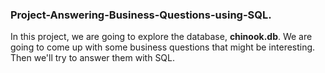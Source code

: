 ### Project-Answering-Business-Questions-using-SQL.
In this project, we are going to explore the database, **chinook.db**. We are going to come up with some business questions that might be interesting. Then we'll try to answer them with SQL.
